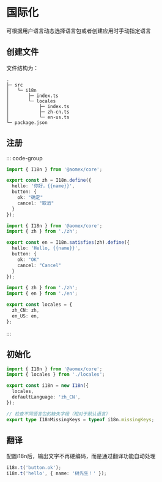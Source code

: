 # 国际化

可根据用户语言动态选择语言包或者创建应用时手动指定语言

## 创建文件

文件结构为：

```
.
├─ src
│   └─ i18n
│       ├─ index.ts
│       └─ locales
│           ├─ index.ts
│           ├─ zh-cn.ts
│           └─ en-us.ts
└─ package.json
```

## 注册

::: code-group

```typescript [locales/zh-cn.ts]
import { I18n } from '@aomex/core';

export const zh = I18n.define({
  hello: '你好，{{name}}',
  button: {
    ok: "确定"
    cancel: "取消"
  }
});
```

```typescript [locales/en-us.ts]
import { I18n } from '@aomex/core';
import { zh } from './zh';

export const en = I18n.satisfies(zh).define({
  hello: 'Hello, {{name}}',
  button: {
    ok: "OK"
    cancel: "Cancel"
  }
});
```

```typescript [locales/index.ts]
import { zh } from './zh';
import { en } from './en';

export const locales = {
  zh_CN: zh,
  en_US: en,
};
```

:::

## 初始化

```typescript
import { I18n } from '@aomex/core';
import { locales } from './locales';

export const i18n = new I18n({
  locales,
  defaultLanguage: 'zh_CN',
});

// 检查不同语言包的缺失字段（相对于默认语言）
export type I18nMissingKeys = typeof i18n.missingKeys;
```

## 翻译

配置i18n后，输出文字不再硬编码，而是通过翻译功能自动处理

```typescript
i18n.t('button.ok');
i18n.t('hello', { name: '树先生！' });
```
